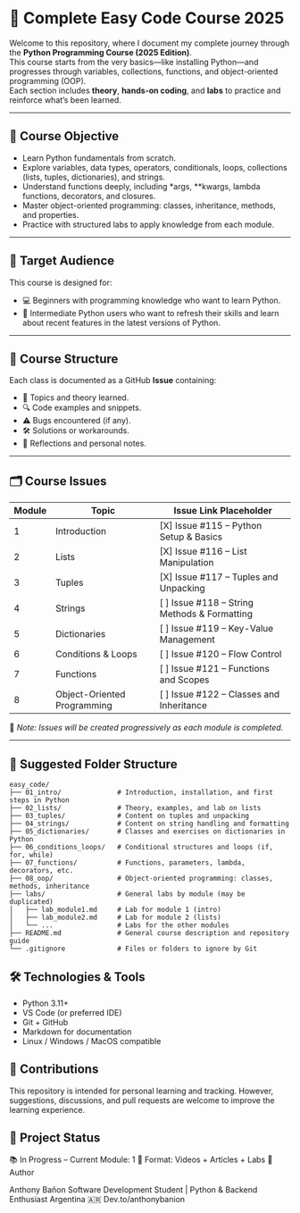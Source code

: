 # 🐍 Complete Easy Code Course 2025

Welcome to this repository, where I document my complete journey through the **Python Programming Course (2025 Edition)**.  
This course starts from the very basics—like installing Python—and progresses through variables, collections, functions, and object-oriented programming (OOP).  
Each section includes **theory**, **hands-on coding**, and **labs** to practice and reinforce what’s been learned.

---

## 🎯 Course Objective

- Learn Python fundamentals from scratch.
- Explore variables, data types, operators, conditionals, loops, collections (lists, tuples, dictionaries), and strings.
- Understand functions deeply, including \*args, \*\*kwargs, lambda functions, decorators, and closures.
- Master object-oriented programming: classes, inheritance, methods, and properties.
- Practice with structured labs to apply knowledge from each module.

---

## 🧠 Target Audience

This course is designed for:

- 💻 Beginners with programming knowledge who want to learn Python.
- 🧪 Intermediate Python users who want to refresh their skills and learn about recent features in the latest versions of Python.

---

## 🧱 Course Structure

Each class is documented as a GitHub **Issue** containing:

- 📌 Topics and theory learned.
- 🔍 Code examples and snippets.
- ⚠️ Bugs encountered (if any).
- 🛠 Solutions or workarounds.
- 📓 Reflections and personal notes.

---

## 🗂 Course Issues

| Module | Topic                       | Issue Link Placeholder                       |
| ------ | --------------------------- | -------------------------------------------- |
| 1      | Introduction                | [X] Issue #115 – Python Setup & Basics       |
| 2      | Lists                       | [X] Issue #116 – List Manipulation           |
| 3      | Tuples                      | [X] Issue #117 – Tuples and Unpacking        |
| 4      | Strings                     | [ ] Issue #118 – String Methods & Formatting |
| 5      | Dictionaries                | [ ] Issue #119 – Key-Value Management        |
| 6      | Conditions & Loops          | [ ] Issue #120 – Flow Control                |
| 7      | Functions                   | [ ] Issue #121 – Functions and Scopes        |
| 8      | Object-Oriented Programming | [ ] Issue #122 – Classes and Inheritance     |

📝 _Note: Issues will be created progressively as each module is completed._

---

## 📂 Suggested Folder Structure

```text
easy_code/
├── 01_intro/              # Introduction, installation, and first steps in Python
├── 02_lists/              # Theory, examples, and lab on lists
├── 03_tuples/             # Content on tuples and unpacking
├── 04_strings/            # Content on string handling and formatting
├── 05_dictionaries/       # Classes and exercises on dictionaries in Python
├── 06_conditions_loops/   # Conditional structures and loops (if, for, while)
├── 07_functions/          # Functions, parameters, lambda, decorators, etc.
├── 08_oop/                # Object-oriented programming: classes, methods, inheritance
├── labs/                  # General labs by module (may be duplicated)
│   ├── lab_module1.md     # Lab for module 1 (intro)
│   ├── lab_module2.md     # Lab for module 2 (lists)
│   └── ...                # Labs for the other modules
├── README.md              # General course description and repository guide
└── .gitignore             # Files or folders to ignore by Git
```

## 🛠 Technologies & Tools

- Python 3.11+
- VS Code (or preferred IDE)
- Git + GitHub
- Markdown for documentation
- Linux / Windows / MacOS compatible

## 🤝 Contributions

This repository is intended for personal learning and tracking.
However, suggestions, discussions, and pull requests are welcome to improve the learning experience.

## 📅 Project Status

📚 In Progress – Current Module: 1
🎥 Format: Videos + Articles + Labs
🧠 Author

Anthony Bañon
Software Development Student | Python & Backend Enthusiast
Argentina 🇦🇷
Dev.to/anthonybanion

```

```
